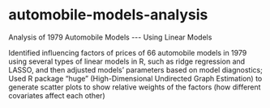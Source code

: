 # automobile-models-analysis
Analysis of 1979 Automobile Models --- Using Linear Models

Identified influencing factors of prices of 66 automobile models in 1979 using several types of linear models in R, such as ridge regression and LASSO, and then adjusted models’ parameters based on model diagnostics; Used R package “huge” (High-Dimensional Undirected Graph Estimation) to generate scatter plots to show relative weights of the factors (how different covariates affect each other)
